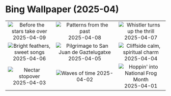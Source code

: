 # Bing Wallpaper (2025-04)

|  |  |  |
|:---:|:---:|:---:|
| ![](https://www.bing.com/th?id=OHR.BlueNaxos_EN-CA7494029338_400x240.jpg "Before the stars take over") 2025-04-09 | ![](https://www.bing.com/th?id=OHR.ParoTsechu_EN-CA6976048681_400x240.jpg "Patterns from the past") 2025-04-08 | ![](https://www.bing.com/th?id=OHR.WhistlerSnowboard_EN-CA9156013019_400x240.jpg "Whistler turns up the thrill") 2025-04-07 |
| ![](https://www.bing.com/th?id=OHR.YellowWarbler_EN-CA8652491444_400x240.jpg "Bright feathers, sweet songs") 2025-04-06 | ![](https://www.bing.com/th?id=OHR.GaztelugatxeSunset_EN-CA8176973652_400x240.jpg "Pilgrimage to San Juan de Gaztelugatxe") 2025-04-05 | ![](https://www.bing.com/th?id=OHR.BhutanMonastery_EN-CA6496050057_400x240.jpg "Cliffside calm, spiritual charm") 2025-04-04 |
| ![](https://www.bing.com/th?id=OHR.RufousHummingbird_EN-CA2493433576_400x240.jpg "Nectar stopover") 2025-04-03 | ![](https://www.bing.com/th?id=OHR.UtahBadlands_EN-CA2102882917_400x240.jpg "Waves of time") 2025-04-02 | ![](https://www.bing.com/th?id=OHR.TicanFrog_EN-CA1907772266_400x240.jpg "Hoppin' into National Frog Month") 2025-04-01 |
